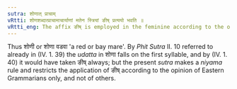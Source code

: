 ```yaml
---
sutra: शोणात् प्राचाम्
vRtti: शोणशब्दात्प्राचामाचार्याणां मतेन स्त्रियां ङीष् प्रत्ययो भवति ॥
vRtti_eng: The affix ङीष् is employed in the feminine according to the opinion of the Eastern Grammarians, after the word शोण ॥
---
```

Thus शोणी or शोणा वडवा 'a red or bay mare'. By _Phit_ _Sutra_ II. 10 referred to already in (IV. 1. 39) the _udatta_ in शोणा falls on the first syllable, and by (IV. 1. 40) it would have taken ङीष् always; but the present _sutra_ makes a _niyama_ rule and restricts the application of ङीष् according to the opinion of Eastern Grammarians only, and not of others.
